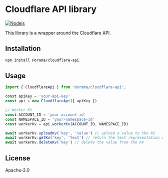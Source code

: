 # Cloudflare API library

[![Nodejs](https://github.com/oramasearch/cloudflare-api/actions/workflows/nodejs.yml/badge.svg)](https://github.com/oramasearch/cloudflare-api/actions/workflows/nodejs.yml)

This library is a wrapper around the Cloudflare API.

## Installation

```sh
npm install @orama/cloudflare-api
```

## Usage

```ts
import { CloudflareApi } from '@orama/cloudflare-api';

const apiKey = 'your-api-key'
const api = new CloudflareApi({ apiKey })

// Worker KV
const ACCOUNT_ID = 'your-account-id'
const NAMESPACE_ID = 'your-namespace-id'
const workerKv = api.workerKv(ACCOUNT_ID, NAMESPACE_ID)

await workerKv.uploadKv('key', 'value') // upload a value to the KV
await workerKv.getKv('key', 'text') // return the text representation of the value
await workerKv.deleteKv('key') // delete the value from the KV
```

## License

Apache-2.0
